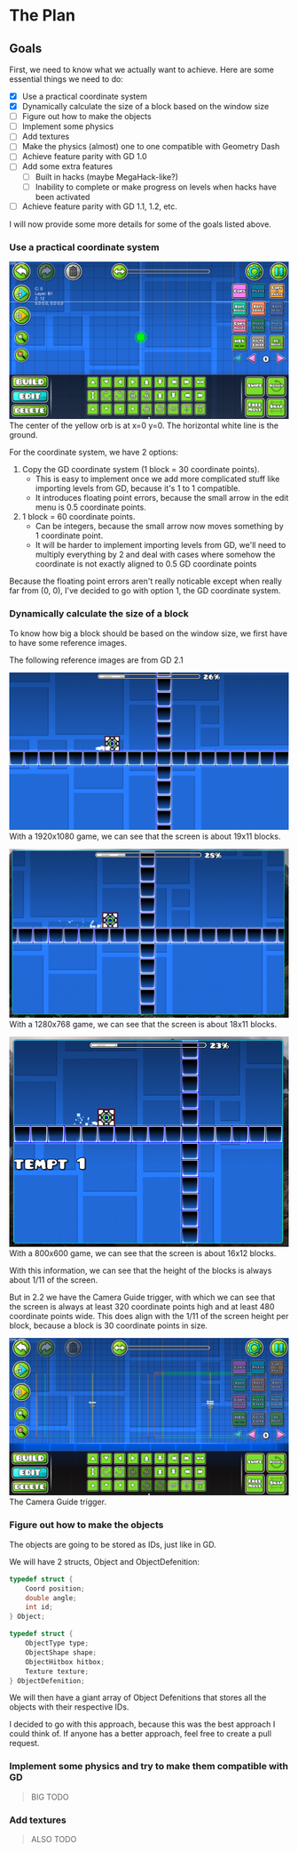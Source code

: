 
# The Plan

## Goals

First, we need to know what we actually want to achieve.
Here are some essential things we need to do:

- [x] Use a practical coordinate system
- [x] Dynamically calculate the size of a block based on the window size
- [ ] Figure out how to make the objects
- [ ] Implement some physics
- [ ] Add textures
- [ ] Make the physics (almost) one to one compatible with Geometry Dash
- [ ] Achieve feature parity with GD 1.0
- [ ] Add some extra features
  - [ ] Built in hacks (maybe MegaHack-like?)
  - [ ] Inability to complete or make progress on levels when hacks have been activated
- [ ] Achieve feature parity with GD 1.1, 1.2, etc.

I will now provide some more details for some of the goals listed above.

### Use a practical coordinate system

![The Geometry Dash 2.2 level editor with a yellow orb](planImages/zerozero.png)
The center of the yellow orb is at x=0 y=0. The horizontal white line is the ground.

For the coordinate system, we have 2 options:
1. Copy the GD coordinate system (1 block = 30 coordinate points).
   - This is easy to implement once we add more complicated stuff like importing levels from GD, because it's 1 to 1 compatible.
   - It introduces floating point errors, because the small arrow in the edit menu is 0.5 coordinate points.
2. 1 block = 60 coordinate points.
   - Can be integers, because the small arrow now moves something by 1 coordinate point.
   - It will be harder to implement importing levels from GD, we'll need to multiply everything by 2 and deal with cases where somehow the coordinate is not exactly aligned to 0.5 GD coordinate points

Because the floating point errors aren't really noticable except when really far from (0, 0), I've decided to go with option 1, the GD coordinate system.

### Dynamically calculate the size of a block

To know how big a block should be based on the window size, we first have to have some reference images.

The following reference images are from GD 2.1

![Geometry Dash 2.1 with blocks in a plus shape to measure the size in blocks of a 16:9 screen](planImages/teleportWithJump.png)
With a 1920x1080 game, we can see that the screen is about 19x11 blocks.

![Geometry Dash 2.1 with blocks in a plus shape to measure the size in blocks of a 15:9 screen](planImages/1280x768_teleportWithJump.png)
With a 1280x768 game, we can see that the screen is about 18x11 blocks.

![Geometry Dash 2.1 with blocks in a plus shape to measure the size in blocks of a 4:3 screen](planImages/800x600_teleportWithJump.png)
With a 800x600 game, we can see that the screen is about 16x12 blocks.

With this information, we can see that the height of the blocks is always about 1/11 of the screen.

But in 2.2 we have the Camera Guide trigger, with which we can see that the screen is always at least 320 coordinate points high and at least 480 coordinate points wide.
This does align with the 1/11 of the screen height per block, because a block is 30 coordinate points in size.

![The Geometry Dash 2.2 editor with the Camera Guide trigger](planImages/cameraGuide.png)
The Camera Guide trigger.

### Figure out how to make the objects

The objects are going to be stored as IDs, just like in GD.

We will have 2 structs, Object and ObjectDefenition:

```C
typedef struct {
    Coord position;
    double angle;
    int id;
} Object;
```

```C
typedef struct {
    ObjectType type;
    ObjectShape shape;
    ObjectHitbox hitbox;
    Texture texture;
} ObjectDefenition;
```

We will then have a giant array of Object Defenitions that stores all the objects with their respective IDs.

I decided to go with this approach, because this was the best approach I could think of.
If anyone has a better approach, feel free to create a pull request.

### Implement some physics and try to make them compatible with GD

> BIG TODO

### Add textures

> ALSO TODO



<!-- This is for later maybe
## How are we going to make the objects?

We first have to think of what values are needed to define an object:

- Type (Solid/Static or Hazard or Decoration/Nonsolid)
- Hitbox (top left x & y, width, height)
- Texture
- Texture Size

And some things that are not neccesary, but are nice to have:

- Groups
- Editor Layer
- Z-Layer
- Z-Index
 -->
